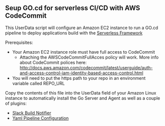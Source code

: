 ## Seup GO.cd for serverless CI/CD with AWS CodeCommit

This UserData script will configure an Amazon EC2 instance to run a GO.cd pipeline to deploy applications build with the [Serverless Framework](https://serverless.com)

Prerequisites:

* Your Amazon EC2 instance role must have full access to CodeCommit
  * Attaching the AWSCodeCommitFullAcces policy will work. More info about CodeCommit polices here: http://docs.aws.amazon.com/codecommit/latest/userguide/auth-and-access-control-iam-identity-based-access-control.html
* You will need to put the https path to your repo in an environment variable called REPO_URL

Copy the contents of this file into the UserData field of your Amazon Linux instance to automatically install the Go Server and Agent as well as a couple of plugins:

* [Slack Build Notifier](https://github.com/ashwanthkumar/gocd-slack-build-notifier)
* [Yaml Pipeline Configuration](https://github.com/tomzo/gocd-yaml-config-plugin)
